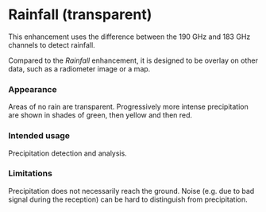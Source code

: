 # Rainfall (transparent)

This enhancement uses the difference between the 190 GHz and 183 GHz channels to detect rainfall.

Compared to the *Rainfall* enhancement, it is designed to be overlay on other data, such as a radiometer image or a map.

### Appearance

Areas of no rain are transparent. Progressively more intense precipitation are shown in shades of green, then yellow and then red.

### Intended usage

Precipitation detection and analysis.

### Limitations

Precipitation does not necessarily reach the ground.
Noise (e.g. due to bad signal during the reception) can be hard to distinguish from precipitation.
